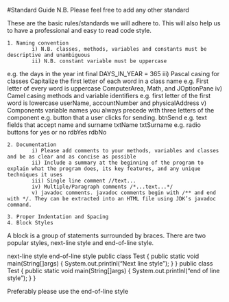 #Standard Guide
N.B. Please feel free to add any other standard 

These are the basic rules/standards we will adhere to. This will also help us to have a professional and easy to read code style.

    1. Naming convention
            i) N.B. classes, methods, variables and constants must be descriptive and unambiguous
            ii) N.B. constant variable must be uppercase
e.g. the days in the year
int final DAYS_IN_YEAR = 365
            iii) Pascal casing for classes
Capitalize the first letter of each word in a class name
e.g. First letter of every word is uppercase
ComputerArea, Math, and JOptionPane
            iv) Camel casing methods and variable identifiers
e.g. first letter of the first word is lowercase
	userName, accountNumber and physicalAddress
            v) Components variable names you always precede with three letters of the component
e.g. button that a user clicks for sending.
btnSend
e.g. text fields that accept name and surname
		txtName
		txtSurname
       e.g. radio buttons for yes or no
		rdbYes
		rdbNo

    2. Documentation
            i) Please add comments to your methods, variables and classes and be as clear and as concise as possible
            ii) Include a summary at the beginning of the program to explain what the program does, its key features, and any unique techniques it uses
            iii) Single line comment //text...
            iv) Multiple/Paragraph comments /*...text...*/
            v) javadoc comments. javadoc comments begin with /** and end with */. They can be extracted into an HTML file using JDK’s javadoc command.

    3. Proper Indentation and Spacing
    4. Block Styles
A block is a group of statements surrounded by braces. There are two popular styles, next-line
style and end-of-line style.

next-line style
end-of-line style
public class Test
{
     public static void main(String[]args)
     {
          System.out.printlnl(“Next line style”);
     }
}
public class Test {
     public static void main(String[]args) {
          System.out.printlnl(“end of line style”);
     }
}

Preferably please use the end-of-line style
